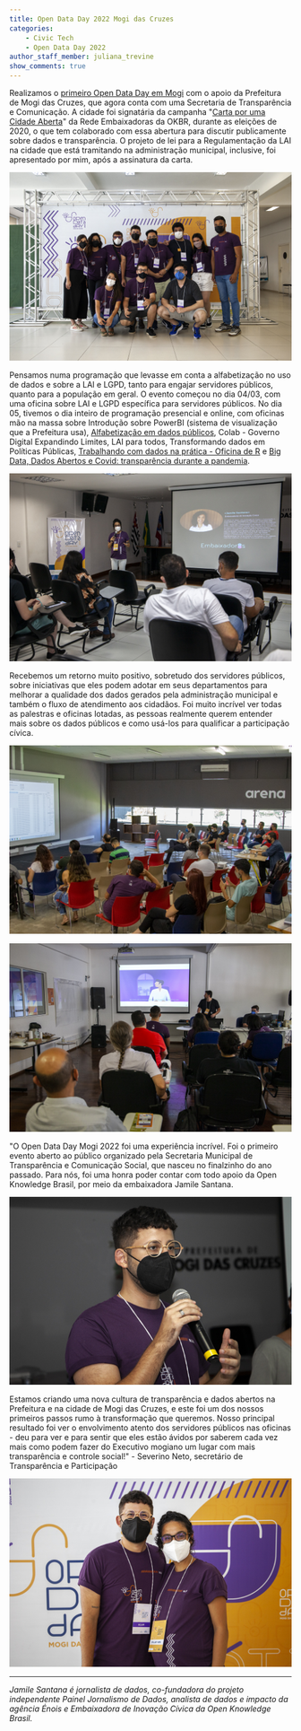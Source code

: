 ```yaml
---
title: Open Data Day 2022 Mogi das Cruzes
categories:
    - Civic Tech
    - Open Data Day 2022
author_staff_member: juliana_trevine
show_comments: true
---
```

Realizamos o [primeiro Open Data Day em Mogi](https://www.mogidascruzes.sp.gov.br/pagina/secretaria-de-transparencia-e-comunicacao/open-data-day-2022) com o apoio da Prefeitura de Mogi das Cruzes, que agora conta com uma Secretaria de Transparência e Comunicação. A cidade foi signatária da campanha "[Carta por uma Cidade Aberta](https://ok.org.br/noticia/okbr-e-embaixadoras-lancam-carta-compromisso-por-municipios-mais-transparentes-e-colaborativos/)" da Rede Embaixadoras da OKBR, durante as eleições de 2020, o que tem colaborado com essa abertura para discutir publicamente sobre dados e transparência. O projeto de lei para a Regulamentação da LAI na cidade que está tramitando na administração municipal, inclusive, foi apresentado por mim, após a assinatura da carta.

![ODD Mogi](/images/posts/2022-03-18-ODD-Mogi3.jpg)

Pensamos numa programação que levasse em conta a alfabetização no uso de dados e sobre a LAI e LGPD, tanto para engajar servidores públicos, quanto para a população em geral. O evento começou no dia 04/03, com uma oficina sobre LAI e LGPD específica para servidores públicos. No dia 05, tivemos o dia inteiro de programação presencial e online, com oficinas mão na massa sobre Introdução sobre PowerBI (sistema de visualização que a Prefeitura usa), [Alfabetização em dados públicos](https://www.youtube.com/watch?v=toL_WPu1bYs&list=PLr6uMRVxi5CY1tG5p40O9VFnwI7h4m1Yd&index=2), Colab - Governo Digital Expandindo Limites,  LAI para todos, Transformando dados em Políticas Públicas,  [Trabalhando com dados na prática - Oficina de R](https://www.youtube.com/watch?v=qPltG4LuGHk&list=PLr6uMRVxi5CY1tG5p40O9VFnwI7h4m1Yd&index=4) e [Big Data, Dados Abertos e Covid: transparência durante a pandemia](https://www.youtube.com/watch?v=tQb5DIOwALg&list=PLr6uMRVxi5CY1tG5p40O9VFnwI7h4m1Yd&index=3). 

![ODD Mogi](/images/posts/2022-03-18-ODD-Mogi2.jpg)

Recebemos um retorno muito positivo, sobretudo dos servidores públicos, sobre iniciativas que eles podem adotar em seus departamentos para melhorar a qualidade dos dados gerados pela administração municipal e também o fluxo de atendimento aos cidadãos. Foi muito incrível ver todas as palestras e oficinas lotadas, as pessoas realmente querem entender mais sobre os dados públicos e como usá-los para qualificar a participação cívica.

![ODD Mogi](/images/posts/2022-03-18-ODD-Mogi1.jpg)

![ODD Mogi](/images/posts/2022-03-18-ODD-Mogi4.png)

"O Open Data Day Mogi 2022 foi uma experiência incrível. Foi o primeiro evento aberto ao público organizado pela Secretaria Municipal de Transparência e Comunicação Social, que nasceu no finalzinho do ano passado. Para nós, foi uma honra poder contar com todo apoio da Open Knowledge Brasil, por meio da embaixadora Jamile Santana.

![ODD Mogi](/images/posts/2022-03-18-ODD-Mogi5.png)

Estamos criando uma nova cultura de transparência e dados abertos na Prefeitura e na cidade de Mogi das Cruzes, e este foi um dos nossos primeiros passos rumo à transformação que queremos. Nosso principal resultado foi ver o envolvimento atento dos servidores públicos nas oficinas - deu para ver e para sentir que eles estão ávidos por saberem cada vez mais como podem fazer do Executivo mogiano um lugar com mais transparência e controle social!" - Severino Neto, secretário de Transparência e Participação

![ODD Mogi](/images/posts/2022-03-18-ODD-Mogi6.jpg)

-----------
*Jamile Santana é jornalista de dados, co-fundadora do projeto independente Painel Jornalismo de Dados, analista de dados e impacto da agência Énois e Embaixadora de Inovação Cívica da Open Knowledge Brasil.*
